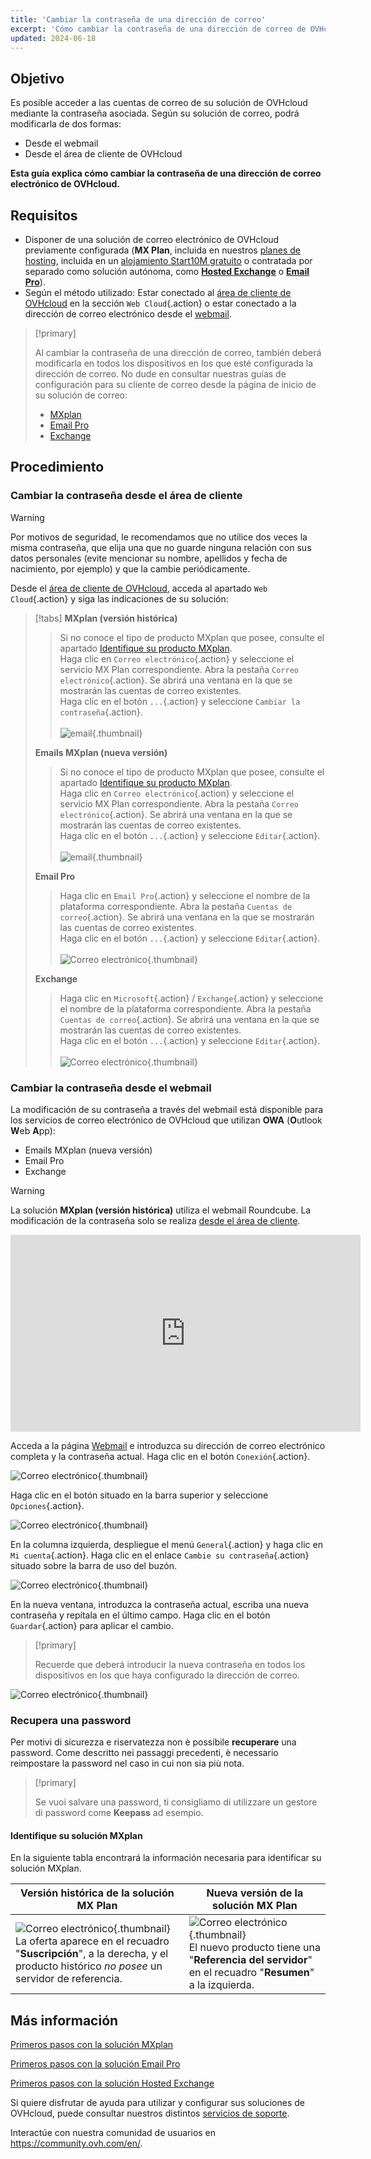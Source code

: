 ```yaml
---
title: 'Cambiar la contraseña de una dirección de correo'
excerpt: 'Cómo cambiar la contraseña de una dirección de correo de OVHcloud'
updated: 2024-06-18
---
```


## Objetivo

Es posible acceder a las cuentas de correo de su solución de OVHcloud mediante la contraseña asociada. Según su solución de correo, podrá modificarla de dos formas:

- Desde el webmail
- Desde el área de cliente de OVHcloud

**Esta guía explica cómo cambiar la contraseña de una dirección de correo electrónico de OVHcloud.**

## Requisitos

- Disponer de una solución de correo electrónico de OVHcloud previamente configurada (**MX Plan**, incluida en nuestros [planes de hosting](https://www.ovhcloud.com/es-es/web-hosting/), incluida en un [alojamiento Start10M gratuito](https://www.ovhcloud.com/es-es/domains/free-web-hosting/) o contratada por separado como solución autónoma, como [**Hosted Exchange**](https://www.ovhcloud.com/es-es/emails/hosted-exchange/) o [**Email Pro**](https://www.ovhcloud.com/es-es/emails/email-pro/)).
- Según el método utilizado: Estar conectado al [área de cliente de OVHcloud](https://www.ovh.com/auth/?action=gotomanager&from=https://www.ovh.es/&ovhSubsidiary=es) en la sección `Web Cloud`{.action} o estar conectado a la dirección de correo electrónico desde el [webmail](https://www.ovhcloud.com/es-es/mail/).

> [!primary]
>
> Al cambiar la contraseña de una dirección de correo, también deberá modificarla en todos los dispositivos en los que esté configurada la dirección de correo. No dude en consultar nuestras guías de configuración para su cliente de correo desde la página de inicio de su solución de correo:
>
> - [MXplan](/products/web-cloud-email-collaborative-solutions-mx-plan)
> - [Email Pro](/products/web-cloud-email-collaborative-solutions-email-pro)
> - [Exchange](/products/web-cloud-email-collaborative-solutions-microsoft-exchange)
>

## Procedimiento

### Cambiar la contraseña desde el área de cliente <a name="controlpanel"></a>

> [!warning]
> Por motivos de seguridad, le recomendamos que no utilice dos veces la misma contraseña, que elija una que no guarde ninguna relación con sus datos personales (evite mencionar su nombre, apellidos y fecha de nacimiento, por ejemplo) y que la cambie periódicamente.

Desde el [área de cliente de OVHcloud](https://www.ovh.com/auth/?action=gotomanager&from=https://www.ovh.es/&ovhSubsidiary=es), acceda al apartado `Web Cloud`{.action} y siga las indicaciones de su solución:

> [!tabs]
> **MXplan (versión histórica)**
>>
>> Si no conoce el tipo de producto MXplan que posee, consulte el apartado [Identifique su producto MXplan](#whichmxplan).<br>
>> Haga clic en `Correo electrónico`{.action} y seleccione el servicio MX Plan correspondiente. Abra la pestaña `Correo electrónico`{.action}. Se abrirá una ventana en la que se mostrarán las cuentas de correo existentes. <br>
>> Haga clic en el botón `...`{.action} y seleccione `Cambiar la contraseña`{.action}.<br><br>
>>![email](images/email-password-mxplan-legacy01.png){.thumbnail}<br>
>>
> **Emails MXplan (nueva versión)**
>>
>> Si no conoce el tipo de producto MXplan que posee, consulte el apartado [Identifique su producto MXplan](#whichmxplan).<br>
>> Haga clic en `Correo electrónico`{.action} y seleccione el servicio MX Plan correspondiente. Abra la pestaña `Correo electrónico`{.action}. Se abrirá una ventana en la que se mostrarán las cuentas de correo existentes. <br>
>> Haga clic en el botón `...`{.action} y seleccione `Editar`{.action}.<br><br>
>>![email](images/email-password-mxplan-new01.png){.thumbnail}<br>
>>
> **Email Pro**
>>
>> Haga clic en `Email Pro`{.action} y seleccione el nombre de la plataforma correspondiente. Abra la pestaña `Cuentas de correo`{.action}. Se abrirá una ventana en la que se mostrarán las cuentas de correo existentes.<br>
>> Haga clic en el botón `...`{.action} y seleccione `Editar`{.action}.<br><br>
>>![Correo electrónico](images/email-password-emailpro01.png){.thumbnail}<br>
>>
> **Exchange**
>>
>> Haga clic en `Microsoft`{.action} / `Exchange`{.action} y seleccione el nombre de la plataforma correspondiente. Abra la pestaña `Cuentas de correo`{.action}. Se abrirá una ventana en la que se mostrarán las cuentas de correo existentes.<br>
>> Haga clic en el botón `...`{.action} y seleccione `Editar`{.action}.<br><br>
>>![Correo electrónico](images/email-password-exchange01.png){.thumbnail}<br>
>>

### Cambiar la contraseña desde el webmail

La modificación de su contraseña a través del webmail está disponible para los servicios de correo electrónico de OVHcloud que utilizan **OWA** (**O**utlook **W**eb **A**pp):

- Emails MXplan (nueva versión)
- Email Pro
- Exchange

> [!warning]
>
> La solución **MXplan (versión histórica)** utiliza el webmail Roundcube. La modificación de la contraseña solo se realiza [desde el área de cliente](#controlpanel).
>

<iframe width="560" height="315" src="https://www.youtube-nocookie.com/embed/xnq6wvANUFs" title="Vídeo de YouTube" frameborder="0" allow="accelerometer; autoplay; clipboard-write; encrypted-media; gyroscope; picture-in-picture" allowfullscreen></iframe>

Acceda a la página [Webmail](https://www.ovhcloud.com/es-es/mail/) e introduzca su dirección de correo electrónico completa y la contraseña actual. Haga clic en el botón `Conexión`{.action}. 

![Correo electrónico](images/mxplan-password-new-step2.png){.thumbnail}

Haga clic en el botón <i class="icons-gear-concept icons-masterbrand-blue"></i>situado en la barra superior y seleccione `Opciones`{.action}.

![Correo electrónico](images/mxplan-password-new-step3.png){.thumbnail}

En la columna izquierda, despliegue el menú `General`{.action} y haga clic en `Mi cuenta`{.action}. Haga clic en el enlace `Cambie su contraseña`{.action} situado sobre la barra de uso del buzón.

![Correo electrónico](images/mxplan-password-new-step4.png){.thumbnail}

En la nueva ventana, introduzca la contraseña actual, escriba una nueva contraseña y repítala en el último campo. Haga clic en el botón `Guardar`{.action} para aplicar el cambio.

> [!primary]
>
> Recuerde que deberá introducir la nueva contraseña en todos los dispositivos en los que haya configurado la dirección de correo.
>

![Correo electrónico](images/mxplan-password-new-step5.png){.thumbnail}

### Recupera una password

Per motivi di sicurezza e riservatezza non è possibile **recuperare** una password. Come descritto nei passaggi precedenti, è necessario reimpostare la password nel caso in cui non sia più nota.

> [!primary]
>
> Se vuoi salvare una password, ti consigliamo di utilizzare un gestore di password come **Keepass** ad esempio.

#### Identifique su solución MXplan <a name="whichmxplan"></a>

En la siguiente tabla encontrará la información necesaria para identificar su solución MXplan.

|Versión histórica de la solución MX Plan|Nueva versión de la solución MX Plan|
|---|---|
|![Correo electrónico](images/mxplan-starter-legacy-step1.png){.thumbnail}<br> La oferta aparece en el recuadro "**Suscripción**", a la derecha, y el producto histórico *no posee* un servidor de referencia.|![Correo electrónico](images/mxplan-starter-new-step1.png){.thumbnail}<br>El nuevo producto tiene una "**Referencia del servidor**" en el recuadro "**Resumen**" a la izquierda.|

## Más información

[Primeros pasos con la solución MXplan](/pages/web_cloud/email_and_collaborative_solutions/mx_plan/email_generalities)

[Primeros pasos con la solución Email Pro](/pages/web_cloud/email_and_collaborative_solutions/email_pro/first_config)

[Primeros pasos con la solución Hosted Exchange](/pages/web_cloud/email_and_collaborative_solutions/microsoft_exchange/exchange_starting_hosted)

Si quiere disfrutar de ayuda para utilizar y configurar sus soluciones de OVHcloud, puede consultar nuestros distintos [servicios de soporte](https://www.ovhcloud.com/es-es/support-levels/).

Interactúe con nuestra comunidad de usuarios en <https://community.ovh.com/en/>.

